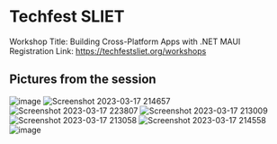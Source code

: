 # Techfest SLIET

Workshop Title: Building Cross-Platform Apps with .NET MAUI  
Registration Link: https://techfestsliet.org/workshops

## Pictures from the session

![image](https://user-images.githubusercontent.com/31401437/226890912-6f7fc430-9218-4e47-b12a-352cf5a7de9e.png)
![Screenshot 2023-03-17 214657](https://user-images.githubusercontent.com/31401437/226891163-06782aa1-e403-4484-8a76-130816272b11.png)
![Screenshot 2023-03-17 223807](https://user-images.githubusercontent.com/31401437/226891177-60e1a9f6-668f-4a31-8c26-0b8510722831.png)
![Screenshot 2023-03-17 213009](https://user-images.githubusercontent.com/31401437/226891127-020e3758-b615-4350-8b69-c3940ef38cbc.png)
![Screenshot 2023-03-17 213058](https://user-images.githubusercontent.com/31401437/226891145-dc8ac807-2381-4822-83dc-56556faf4cee.png)
![Screenshot 2023-03-17 214558](https://user-images.githubusercontent.com/31401437/226891156-a08df418-332a-49ba-ba3d-c9fb157c0c82.png)
![image](https://user-images.githubusercontent.com/31401437/226891546-e71ea187-4364-4c3c-a495-d89fdc606222.png)
